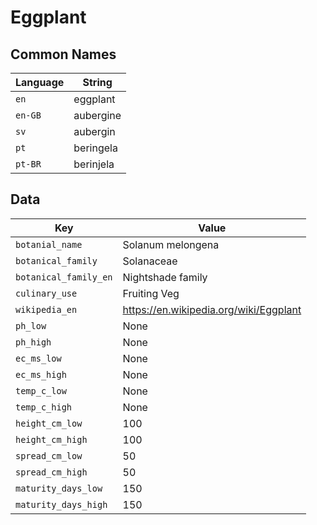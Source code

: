 # Eggplant

## Common Names

Language|String
-|-
`en`|eggplant
`en-GB`|aubergine
`sv`|aubergin
`pt`|beringela
`pt-BR`|berinjela


## Data

Key|Value
-|-
`botanial_name`|Solanum melongena
`botanical_family`|Solanaceae
`botanical_family_en`|Nightshade family
`culinary_use`|Fruiting Veg
`wikipedia_en`|https://en.wikipedia.org/wiki/Eggplant
`ph_low`|None
`ph_high`|None
`ec_ms_low`|None
`ec_ms_high`|None
`temp_c_low`|None
`temp_c_high`|None
`height_cm_low`|100
`height_cm_high`|100
`spread_cm_low`|50
`spread_cm_high`|50
`maturity_days_low`|150
`maturity_days_high`|150


